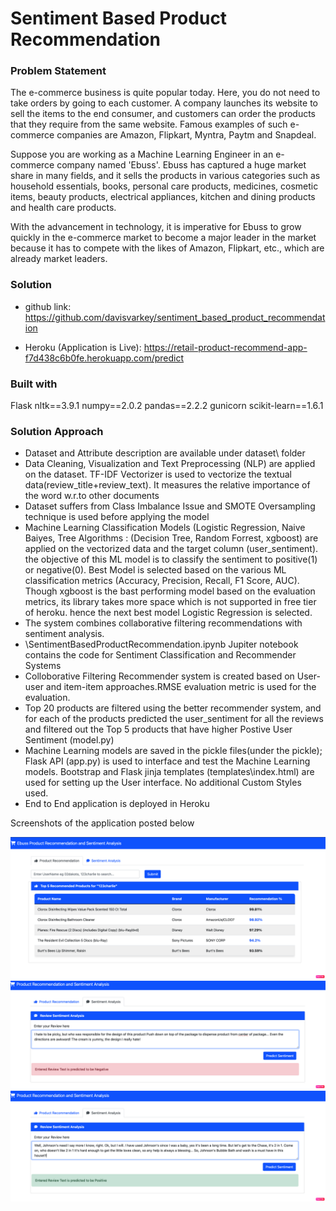 # Sentiment Based Product Recommendation

### Problem Statement

The e-commerce business is quite popular today. Here, you do not need to take orders by going to each customer. A company launches its website to sell the items to the end consumer, and customers can order the products that they require from the same website. Famous examples of such e-commerce companies are Amazon, Flipkart, Myntra, Paytm and Snapdeal.

 Suppose you are working as a Machine Learning Engineer in an e-commerce company named 'Ebuss'. Ebuss has captured a huge market share in many fields, and it sells the products in various categories such as household essentials, books, personal care products, medicines, cosmetic items, beauty products, electrical appliances, kitchen and dining products and health care products.

 With the advancement in technology, it is imperative for Ebuss to grow quickly in the e-commerce market to become a major leader in the market because it has to compete with the likes of Amazon, Flipkart, etc., which are already market leaders.

### Solution

* github link: https://github.com/davisvarkey/sentiment_based_product_recommendation

* Heroku (Application is Live): https://retail-product-recommend-app-f7d438c6b0fe.herokuapp.com/predict

### Built with

Flask
nltk==3.9.1
numpy==2.0.2
pandas==2.2.2
gunicorn
scikit-learn==1.6.1

### Solution Approach

* Dataset and Attribute description are available under dataset\ folder
* Data Cleaning, Visualization and Text Preprocessing (NLP) are applied on the dataset. TF-IDF Vectorizer is used to vectorize the textual data(review_title+review_text). It measures the relative importance of the word w.r.to other documents
* Dataset suffers from Class Imbalance Issue and SMOTE Oversampling technique is used before applying the model
* Machine Learning Classification Models (Logistic Regression, Naive Baiyes, Tree Algorithms : (Decision Tree, Random Forrest, xgboost) are applied on the vectorized data and the target column (user_sentiment). the objective of this ML model is to classify the sentiment to positive(1) or negative(0). Best Model is selected based on the various ML classification metrics (Accuracy, Precision, Recall, F1 Score, AUC). Though xgboost is the bast performing model based on the evaluation metrics, its library takes more space which is not supported in free tier of heroku. hence the next best model Logistic Regression is selected.
* The system combines collaborative filtering recommendations with sentiment analysis.
*  \SentimentBasedProductRecommendation.ipynb Jupiter notebook contains the code for Sentiment Classification and Recommender Systems
*  Colloborative Filtering Recommender system is created based on User-user and item-item approaches.RMSE evaluation metric is used for the evaluation.
*  Top 20 products are filtered using the better recommender system, and for each of the products predicted the user_sentiment for all the reviews and filtered out the Top 5 products that have higher Postive User Sentiment (model.py)
*  Machine Learning models are saved in the pickle files(under the pickle\); Flask API (app.py) is used to interface and test the Machine Learning models. Bootstrap and Flask jinja templates (templates\index.html) are used for setting up the User interface. No additional Custom Styles used.
*  End to End application is deployed in Heroku 

Screenshots of the application posted below

![image](images/product_recommentation.png)
![image](images/sentiment_negative.png)
![image](images/sentiment_positive.png)





